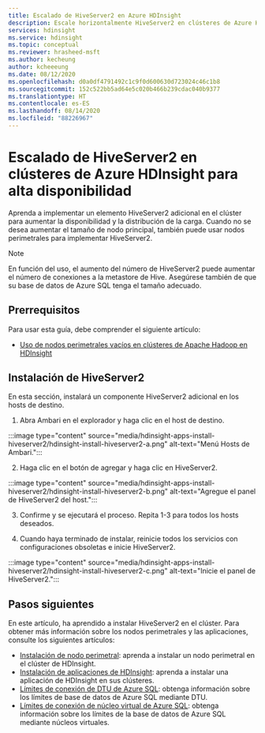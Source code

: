 ```yaml
---
title: Escalado de HiveServer2 en Azure HDInsight
description: Escale horizontalmente HiveServer2 en clústeres de Azure HDInsight con nodos perimetrales para aumentar la tolerancia a errores y la disponibilidad.
services: hdinsight
ms.service: hdinsight
ms.topic: conceptual
ms.reviewer: hrasheed-msft
ms.author: kecheung
author: kcheeeung
ms.date: 08/12/2020
ms.openlocfilehash: d0a0df4791492c1c9f0d600630d723024c46c1b8
ms.sourcegitcommit: 152c522bb5ad64e5c020b466b239cdac040b9377
ms.translationtype: HT
ms.contentlocale: es-ES
ms.lasthandoff: 08/14/2020
ms.locfileid: "88226967"
---
```

# <a name="scale-hiveserver2-on-azure-hdinsight-clusters-for-high-availability"></a>Escalado de HiveServer2 en clústeres de Azure HDInsight para alta disponibilidad

Aprenda a implementar un elemento HiveServer2 adicional en el clúster para aumentar la disponibilidad y la distribución de la carga. Cuando no se desea aumentar el tamaño de nodo principal, también puede usar nodos perimetrales para implementar HiveServer2. 

> [!NOTE]
> En función del uso, el aumento del número de HiveServer2 puede aumentar el número de conexiones a la metastore de Hive. Asegúrese también de que su base de datos de Azure SQL tenga el tamaño adecuado.

## <a name="prerequisites"></a>Prerrequisitos

Para usar esta guía, debe comprender el siguiente artículo:
- [Uso de nodos perimetrales vacíos en clústeres de Apache Hadoop en HDInsight](hdinsight-apps-use-edge-node.md)

## <a name="install-hiveserver2"></a>Instalación de HiveServer2

En esta sección, instalará un componente HiveServer2 adicional en los hosts de destino.

1. Abra Ambari en el explorador y haga clic en el host de destino.

:::image type="content" source="media/hdinsight-apps-install-hiveserver2/hdinsight-install-hiveserver2-a.png" alt-text="Menú Hosts de Ambari.":::

2. Haga clic en el botón de agregar y haga clic en HiveServer2.

:::image type="content" source="media/hdinsight-apps-install-hiveserver2/hdinsight-install-hiveserver2-b.png" alt-text="Agregue el panel de HiveServer2 del host.":::

3. Confirme y se ejecutará el proceso. Repita 1-3 para todos los hosts deseados.

4. Cuando haya terminado de instalar, reinicie todos los servicios con configuraciones obsoletas e inicie HiveServer2.

:::image type="content" source="media/hdinsight-apps-install-hiveserver2/hdinsight-install-hiveserver2-c.png" alt-text="Inicie el panel de HiveServer2.":::

## <a name="next-steps"></a>Pasos siguientes

En este artículo, ha aprendido a instalar HiveServer2 en el clúster. Para obtener más información sobre los nodos perimetrales y las aplicaciones, consulte los siguientes artículos:

* [Instalación de nodo perimetral](hdinsight-apps-use-edge-node.md): aprenda a instalar un nodo perimetral en el clúster de HDInsight.
* [Instalación de aplicaciones de HDInsight](hdinsight-apps-install-applications.md): aprenda a instalar una aplicación de HDInsight en sus clústeres.
* [Límites de conexión de DTU de Azure SQL](../azure-sql/database/resource-limits-dtu-single-databases.md): obtenga información sobre los límites de base de datos de Azure SQL mediante DTU.
* [Límites de conexión de núcleo virtual de Azure SQL](../azure-sql/database/resource-limits-vcore-elastic-pools.md): obtenga información sobre los límites de la base de datos de Azure SQL mediante núcleos virtuales.
